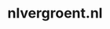 ---
layout: post
title:  "nlvergroent.nl"
internal_url:  "/data/nlvergroent.nl.html"
categories: dutchgov
---